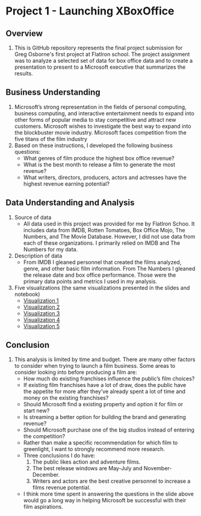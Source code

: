 # Project 1 - Launching XBoxOffice 

## Overview
1. This is GitHub repository represents the final project submission for Greg Osborne's first project at FlatIron school. The project assignment was to analyze a selected set of data for box office data and to create a presentation to present to a Microsoft executive that summarizes the results.
## Business Understanding
1. Microsoft’s strong representation in the fields of personal computing, business computing, and interactive entertainment needs to expand into other forms of popular media to stay competitive and attract new customers. Microsoft wishes to investigate the best way to expand into the blockbuster movie industry. Microsoft faces competition from the five titans of the film industry
2. Based on these instructions, I developed the following business questions:
      * What genres of film produce the highest box office revenue?
      * What is the best month to release a film to generate the most revenue?
      * What writers, directors, producers, actors and actresses have the highest revenue earning potential?
## Data Understanding and Analysis
1. Source of data
      * All data used in this project was provided for me by FlatIron Schoo. It includes data from IMDB, Rotten Tomatoes, Box Office Mojo, The Numbers, and The Movie Database. However, I did not use data from each of these organizations. I primarily relied on IMDB and The Numbers for my data.
2. Description of data
    * From IMDB I gleaned personnel that created the films analyzed, genre, and other basic film information. From The Numbers I gleaned the release date and box office performance. Those were the primary data points and metrics I used in my analysis. 
3. Five visualizations (the same visualizations presented in the slides and notebook)
    * [Visualization 1](https://github.com/FunkyTable/dsc-phase-1-project-v2-4/blob/master/Visualizations/Q1%20Genres%20in%20half-billion%20films.png?raw=true)
    * [Visualization 2](https://github.com/FunkyTable/dsc-phase-1-project-v2-4/blob/master/Visualizations/Q2%20Release%20Month%20Average%20-%20All%20Films.png?raw=true)
    * [Visualization 3](https://github.com/FunkyTable/dsc-phase-1-project-v2-4/blob/master/Visualizations/Q2%20Release%20month%20of%20half%20billion%20films.png?raw=true)
    * [Visualization 4](https://github.com/FunkyTable/dsc-phase-1-project-v2-4/blob/master/Visualizations/Q3%20Revenue%20Averages%20by%20Creatives.png?raw=true)
    * [Visualization 5](https://github.com/FunkyTable/dsc-phase-1-project-v2-4/blob/master/Visualizations/Q3%20Top%2010%20Creatives.png?raw=true)
    
    
## Conclusion
1. This analysis is limited by time and budget. There are many other factors to consider when trying to launch a film business. Some areas to consider looking into before producing a film are:
    * How much do existing franchises influence the public’s film choices?
    * If existing film franchises have a lot of draw, does the public have the appetite for more after they’ve already spent a lot of time and money on the existing franchises?
    * Should Microsoft find a existing property and option it for film or start new?
    * Is streaming a better option for building the brand and generating revenue?
    * Should Microsoft purchase one of the big studios instead of entering the competition?
    * Rather than make a specific recommendation for which film to greenlight, I want to strongly recommend more research. 
    * Three conclusions I do have:
        1. The public likes action and adventure films. 
        2. The best release windows are May-July and November-December.
        3. Writers and actors are the best creative personnel to increase a films revenue potential.
    * I think more time spent in answering the questions in the slide above would go a long way in helping Microsoft be successful with their film aspirations.